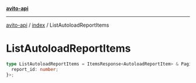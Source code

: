 [**avito-api**](../../README.md)

***

[avito-api](../../README.md) / [index](../README.md) / ListAutoloadReportItems

# ListAutoloadReportItems

```ts
type ListAutoloadReportItems = ItemsResponse<AutoloadReportItem> & PaginatableResponse<{
  report_id: number;
}>;
```
